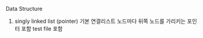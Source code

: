 Data Structure

1. singly linked list (pointer)
    기본 연결리스트
    노드마다 뒤쪽 노드를 가리키는 포인터 포함
    test file 포함    
